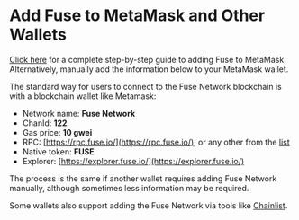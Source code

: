 # Add Fuse to MetaMask and Other Wallets

[Click here](https://news.fuse.io/how-to-add-fuse-network-to-metamask/) for a complete step-by-step guide to adding Fuse to MetaMask. Alternatively, manually add the information below to your MetaMask wallet.&#x20;

The standard way for users to connect to the Fuse Network blockchain is with a blockchain wallet like Metamask:  &#x20;

* Network name: **Fuse Network**
* ChanId: **122**
* Gas price: **10 gwei**
* RPC: [https://rpc.fuse.io/](https://rpc.fuse.io/), or any other from the [list](broken-reference)
* Native token: **FUSE**
* Explorer: [https://explorer.fuse.io/](https://explorer.fuse.io/)

The process is the same if another wallet requires adding Fuse Network manually, although sometimes less information may be required.

Some wallets also support adding the Fuse Network via tools like [Chainlist](https://chainlist.org/).&#x20;
